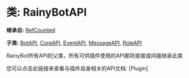 # 类: RainyBotAPI  
  
**继承自:** [RefCounted](https://docs.godotengine.org/en/latest/classes/class_refcounted.html)  
  
**子类:** [BotAPI](https://docs.godotengine.org/en/latest/classes/class_botapi.html), [CoreAPI](https://docs.godotengine.org/en/latest/classes/class_coreapi.html), [EventAPI](https://docs.godotengine.org/en/latest/classes/class_eventapi.html), [MessageAPI](https://docs.godotengine.org/en/latest/classes/class_messageapi.html), [RoleAPI](https://docs.godotengine.org/en/latest/classes/class_roleapi.html)  
  
RainyBot所有API的父类，所有可供插件使用的API都将直接或间接继承此类   
  
您可以点击此链接来查看与插件自身相关的API文档: [Plugin]  
  

